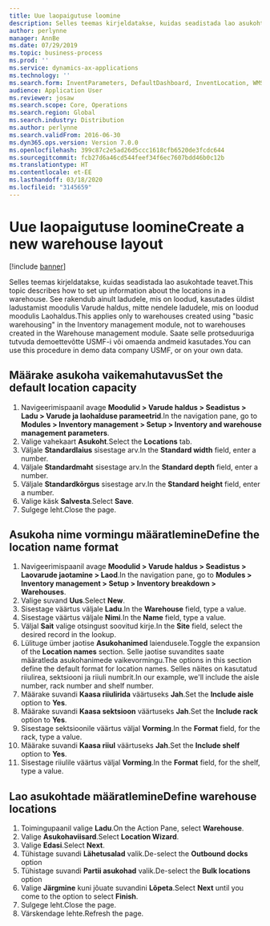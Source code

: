 ```yaml
---
title: Uue laopaigutuse loomine
description: Selles teemas kirjeldatakse, kuidas seadistada lao asukohtade teavet.
author: perlynne
manager: AnnBe
ms.date: 07/29/2019
ms.topic: business-process
ms.prod: ''
ms.service: dynamics-ax-applications
ms.technology: ''
ms.search.form: InventParameters, DefaultDashboard, InventLocation, WMSLocationWizard
audience: Application User
ms.reviewer: josaw
ms.search.scope: Core, Operations
ms.search.region: Global
ms.search.industry: Distribution
ms.author: perlynne
ms.search.validFrom: 2016-06-30
ms.dyn365.ops.version: Version 7.0.0
ms.openlocfilehash: 399c87c2e5ad26d5ccc1618cfb6520de3fcdc644
ms.sourcegitcommit: fcb27d6a46cd544feef34f6ec7607bdd46b0c12b
ms.translationtype: HT
ms.contentlocale: et-EE
ms.lasthandoff: 03/18/2020
ms.locfileid: "3145659"
---
```

# <a name="create-a-new-warehouse-layout"></a><span data-ttu-id="dad7e-103">Uue laopaigutuse loomine</span><span class="sxs-lookup"><span data-stu-id="dad7e-103">Create a new warehouse layout</span></span>

[!include [banner](../../includes/banner.md)]

<span data-ttu-id="dad7e-104">Selles teemas kirjeldatakse, kuidas seadistada lao asukohtade teavet.</span><span class="sxs-lookup"><span data-stu-id="dad7e-104">This topic describes how to set up information about the locations in a warehouse.</span></span> <span data-ttu-id="dad7e-105">See rakendub ainult ladudele, mis on loodud, kasutades üldist ladustamist moodulis Varude haldus, mitte nendele ladudele, mis on loodud moodulis Laohaldus.</span><span class="sxs-lookup"><span data-stu-id="dad7e-105">This applies only to warehouses created using "basic warehousing" in the Inventory management module, not to warehouses created in the Warehouse management module.</span></span> <span data-ttu-id="dad7e-106">Saate selle protseduuriga tutvuda demoettevõtte USMF-i või omaenda andmeid kasutades.</span><span class="sxs-lookup"><span data-stu-id="dad7e-106">You can use this procedure in demo data company USMF, or on your own data.</span></span>


## <a name="set-the-default-location-capacity"></a><span data-ttu-id="dad7e-107">Määrake asukoha vaikemahutavus</span><span class="sxs-lookup"><span data-stu-id="dad7e-107">Set the default location capacity</span></span>
1. <span data-ttu-id="dad7e-108">Navigeerimispaanil avage **Moodulid > Varude haldus > Seadistus > Ladu > Varude ja laohalduse parameetrid**.</span><span class="sxs-lookup"><span data-stu-id="dad7e-108">In the navigation pane, go to **Modules > Inventory management > Setup > Inventory and warehouse management parameters**.</span></span>
2. <span data-ttu-id="dad7e-109">Valige vahekaart **Asukoht**.</span><span class="sxs-lookup"><span data-stu-id="dad7e-109">Select the **Locations** tab.</span></span>
3. <span data-ttu-id="dad7e-110">Väljale **Standardlaius** sisestage arv.</span><span class="sxs-lookup"><span data-stu-id="dad7e-110">In the **Standard width** field, enter a number.</span></span>
4. <span data-ttu-id="dad7e-111">Väljale **Standardmaht** sisestage arv.</span><span class="sxs-lookup"><span data-stu-id="dad7e-111">In the **Standard depth** field, enter a number.</span></span>
5. <span data-ttu-id="dad7e-112">Väljale **Standardkõrgus** sisestage arv.</span><span class="sxs-lookup"><span data-stu-id="dad7e-112">In the **Standard height** field, enter a number.</span></span>
6. <span data-ttu-id="dad7e-113">Valige käsk **Salvesta**.</span><span class="sxs-lookup"><span data-stu-id="dad7e-113">Select **Save**.</span></span>
7. <span data-ttu-id="dad7e-114">Sulgege leht.</span><span class="sxs-lookup"><span data-stu-id="dad7e-114">Close the page.</span></span>

## <a name="define-the-location-name-format"></a><span data-ttu-id="dad7e-115">Asukoha nime vormingu määratlemine</span><span class="sxs-lookup"><span data-stu-id="dad7e-115">Define the location name format</span></span>
1. <span data-ttu-id="dad7e-116">Navigeerimispaanil avage **Moodulid > Varude haldus > Seadistus > Laovarude jaotamine > Laod**.</span><span class="sxs-lookup"><span data-stu-id="dad7e-116">In the navigation pane, go to **Modules > Inventory management > Setup > Inventory breakdown > Warehouses**.</span></span>
2. <span data-ttu-id="dad7e-117">Valige suvand **Uus**.</span><span class="sxs-lookup"><span data-stu-id="dad7e-117">Select **New**.</span></span>
3. <span data-ttu-id="dad7e-118">Sisestage väärtus väljale **Ladu**.</span><span class="sxs-lookup"><span data-stu-id="dad7e-118">In the **Warehouse** field, type a value.</span></span>
4. <span data-ttu-id="dad7e-119">Sisestage väärtus väljale **Nimi**.</span><span class="sxs-lookup"><span data-stu-id="dad7e-119">In the **Name** field, type a value.</span></span>
5. <span data-ttu-id="dad7e-120">Väljal **Sait** valige otsingust soovitud kirje.</span><span class="sxs-lookup"><span data-stu-id="dad7e-120">In the **Site** field, select the desired record in the lookup.</span></span>
6. <span data-ttu-id="dad7e-121">Lülituge ümber jaotise **Asukohanimed** laiendusele.</span><span class="sxs-lookup"><span data-stu-id="dad7e-121">Toggle the expansion of the **Location names** section.</span></span> <span data-ttu-id="dad7e-122">Selle jaotise suvandites saate määratleda asukohanimede vaikevormingu.</span><span class="sxs-lookup"><span data-stu-id="dad7e-122">The options in this section define the default format for location names.</span></span> <span data-ttu-id="dad7e-123">Selles näites on kasutatud riiulirea, sektsiooni ja riiuli numbrit.</span><span class="sxs-lookup"><span data-stu-id="dad7e-123">In our example, we'll include the aisle number, rack number and shelf number.</span></span>  
7. <span data-ttu-id="dad7e-124">Määrake suvandi **Kaasa riiulirida** väärtuseks **Jah**.</span><span class="sxs-lookup"><span data-stu-id="dad7e-124">Set the **Include aisle** option to **Yes**.</span></span>
8. <span data-ttu-id="dad7e-125">Määrake suvandi **Kaasa sektsioon** väärtuseks **Jah**.</span><span class="sxs-lookup"><span data-stu-id="dad7e-125">Set the **Include rack** option to **Yes**.</span></span> 
9. <span data-ttu-id="dad7e-126">Sisestage sektsioonile väärtus väljal **Vorming**.</span><span class="sxs-lookup"><span data-stu-id="dad7e-126">In the **Format** field, for the rack, type a value.</span></span>
10. <span data-ttu-id="dad7e-127">Määrake suvandi **Kaasa riiul** väärtuseks **Jah**.</span><span class="sxs-lookup"><span data-stu-id="dad7e-127">Set the **Include shelf** option to **Yes**.</span></span>
11. <span data-ttu-id="dad7e-128">Sisestage riiulile väärtus väljal **Vorming**.</span><span class="sxs-lookup"><span data-stu-id="dad7e-128">In the **Format** field, for the shelf, type a value.</span></span>

## <a name="define-warehouse-locations"></a><span data-ttu-id="dad7e-129">Lao asukohtade määratlemine</span><span class="sxs-lookup"><span data-stu-id="dad7e-129">Define warehouse locations</span></span>
1. <span data-ttu-id="dad7e-130">Toimingupaanil valige **Ladu**.</span><span class="sxs-lookup"><span data-stu-id="dad7e-130">On the Action Pane, select **Warehouse**.</span></span>
2. <span data-ttu-id="dad7e-131">Valige **Asukohaviisard**.</span><span class="sxs-lookup"><span data-stu-id="dad7e-131">Select **Location Wizard**.</span></span>
3. <span data-ttu-id="dad7e-132">Valige **Edasi**.</span><span class="sxs-lookup"><span data-stu-id="dad7e-132">Select **Next**.</span></span>
4. <span data-ttu-id="dad7e-133">Tühistage suvandi **Lähetusalad** valik.</span><span class="sxs-lookup"><span data-stu-id="dad7e-133">De-select the **Outbound docks** option</span></span>
5. <span data-ttu-id="dad7e-134">Tühistage suvandi **Partii asukohad** valik.</span><span class="sxs-lookup"><span data-stu-id="dad7e-134">De-select the **Bulk locations** option</span></span>
6. <span data-ttu-id="dad7e-135">Valige **Järgmine** kuni jõuate suvandini **Lõpeta**.</span><span class="sxs-lookup"><span data-stu-id="dad7e-135">Select **Next** until you come to the option to select **Finish**.</span></span>
7. <span data-ttu-id="dad7e-136">Sulgege leht.</span><span class="sxs-lookup"><span data-stu-id="dad7e-136">Close the page.</span></span>
8. <span data-ttu-id="dad7e-137">Värskendage lehte.</span><span class="sxs-lookup"><span data-stu-id="dad7e-137">Refresh the page.</span></span>

